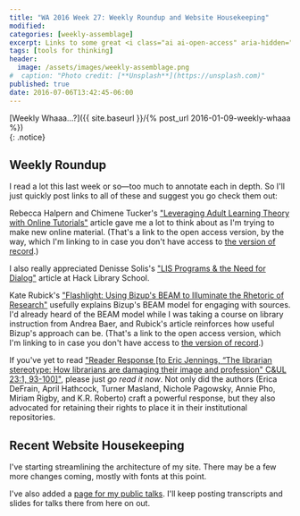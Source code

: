 ```yaml
---
title: "WA 2016 Week 27: Weekly Roundup and Website Housekeeping"
modified:
categories: [weekly-assemblage]
excerpt: Links to some great <i class="ai ai-open-access" aria-hidden="true"></i> articles I've read this last week, plus mentions of a few changes here on my site.
tags: [tools for thinking]
header:
  image: /assets/images/weekly-assemblage.png
#  caption: "Photo credit: [**Unsplash**](https://unsplash.com)"
published: true
date: 2016-07-06T13:42:45-06:00
---
```

  
[Weekly Whaaa…?]({{ site.baseurl }}/{% post_url 2016-01-09-weekly-whaaa %})  
{: .notice}  

## Weekly Roundup  

I read a lot this last week or so—too much to annotate each in depth. So I'll just quickly post links to all of these and suggest you go check them out:  

Rebecca Halpern and Chimene Tucker's ["Leveraging Adult Learning Theory with Online Tutorials"](http://pdxscholar.library.pdx.edu/liw_portland/Presentations/Publications/11/) <i class="ai ai-open-access" aria-hidden="true"></i> article gave me a lot to think about as I'm trying to make new online material. (That's a link to the open access version, by the way, which I'm linking to in case you don't have access to [the version of record](http://dx.doi.org/10.1108/RSR-10-2014-0042).)  

I also really appreciated Denisse Solis's ["LIS Programs & the Need for Dialog"](https://hacklibraryschool.com/2016/07/06/dialogue/) article at Hack Library School.   

Kate Rubick's ["Flashlight: Using Bizup's BEAM to Illuminate the Rhetoric of Research"](http://pdxscholar.library.pdx.edu/liw_portland/Presentations/Publications/3/) <i class="ai ai-open-access" aria-hidden="true"></i> usefully explains Bizup's BEAM model for engaging with sources. I'd already heard of the BEAM model while I was taking a course on library instruction from Andrea Baer, and Rubick's article reinforces how useful Bizup's approach can be. (That's a link to the open access version, which I'm linking to in case you don't have access to [the version of record](http://dx.doi.org/10.1108/RSR-10-2014-0047).)  

If you've yet to read ["Reader Response [to Eric Jennings, “The librarian stereotype: How librarians are damaging their image and profession" C&UL 23:1, 93-100]"](http://digitalcommons.unl.edu/libraryscience/339/), please just _go read it now_. Not only did the authors (Erica DeFrain, April Hathcock, Turner Masland, Nichole Pagowsky, Annie Pho, Miriam Rigby, and K.R. Roberto) craft a powerful response, but they also advocated for retaining their rights to place it in their institutional repositories.  

## Recent Website Housekeeping  

I've starting streamlining the architecture of my site. There may be a few more changes coming, mostly with fonts at this point.  

I've also added a [page for my public talks]({{site.url}}/talks/). I'll keep posting transcripts and slides for talks there from here on out.  